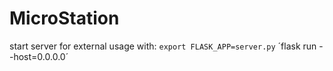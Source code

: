 # MicroStation

start server for external usage with:
`export FLASK_APP=server.py`
´flask run --host=0.0.0.0´
